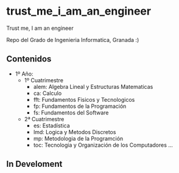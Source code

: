 # trust_me_i_am_an_engineer
Trust me, I am an engineer

Repo del Grado de Ingenieria Informatica, Granada :)

## Contenidos
 - 1º Año:
 	- 1º Cuatrimestre
 		- alem: Algebra Lineal y Estructuras Matematicas
 		- ca: Calculo
 		- fft: Fundamentos Fisicos y Tecnologicos
 		- fp: Fundamentos de la Programación
 		- fs: Fundamentos del Software
 	- 2ª Cuatrimestre
 		- es: Estadística
 		- lmd: Logica y Metodos Discretos
 		- mp: Metodologia de la Programción
 		- toc: Tecnologia y Organización de los Computadores
...

## In Develoment

